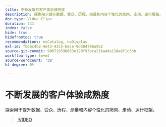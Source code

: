 ```yaml
---
title: 不断发展的客户体验成熟度
description: 探索用于提升数据、受众、历程、测量和内容个性化的爬网、走动、运行框架。
doc-type: Video Clips
duration: 241
index: false
hide: true
hidefromtoc: true
recommendations: noCatalog, noDisplay
exl-id: fb6bc4b2-4e43-43c5-bece-9d384796a9b2
source-git-commit: 90671959b653e120f93bca216a4da116a8f1c3bb
workflow-type: tm+mt
source-wordcount: '38'
ht-degree: 0%

---
```


# 不断发展的客户体验成熟度

探索用于提升数据、受众、历程、测量和内容个性化的爬网、走动、运行框架。

<!-- 85_S651_3442537_240_evolving-customer-experience-maturity -->
>[!VIDEO](https://video.tv.adobe.com/v/3458293/?learn=on&enablevpops=true)
